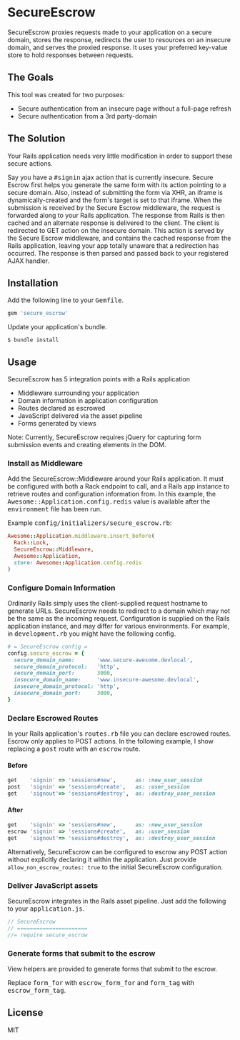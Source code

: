 # SecureEscrow
SecureEscrow proxies requests made to your application on a secure domain, stores the response, redirects the user to resources on an insecure domain, and serves the proxied response. It uses your preferred key-value store to hold responses between requests.

## The Goals
This tool was created for two purposes:

- Secure authentication from an insecure page without a full-page refresh
- Secure authentication from a 3rd party-domain

## The Solution
Your Rails application needs very little modification in order to support these secure actions.

Say you have a <tt>#signin</tt> ajax action that is currently insecure. Secure Escrow first helps you generate the same form with its action pointing to a secure domain. Also, instead of submitting the form via XHR, an iframe is dynamically-created and the form's target is set to that iframe. When the submission is received by the Secure Escrow middleware, the request is forwarded along to your Rails application. The response from Rails is then cached and an alternate response is delivered to the client. The client is redirected to GET action on the insecure domain. This action is served by the Secure Escrow middleware, and contains the cached response from the Rails application, leaving your app totally unaware that a redirection has occurred. The response is then parsed and passed back to your registered AJAX handler.

## Installation
Add the following line to your <tt>Gemfile</tt>.

````ruby
gem 'secure_escrow'
````

Update your application's bundle.

````
$ bundle install
````

## Usage
SecureEscrow has 5 integration points with a Rails application

- Middleware surrounding your application
- Domain information in application configuration
- Routes declared as escrowed
- JavaScript delivered via the asset pipeline
- Forms generated by views

Note: Currently, SecureEscrow requires jQuery for capturing form submission events and creating elements in the DOM.

### Install as Middleware
Add the SecureEscrow::Middleware around your Rails application. It must be configured with both a Rack endpoint to call, and a Rails app instance to retrieve routes and configuration information from.
In this example, the <tt>Awesome::Application.config.redis</tt> value is available after the <tt>environment</tt> file has been run.

Example <tt>config/initializers/secure_escrow.rb</tt>:

````ruby
Awesome::Application.middleware.insert_before(
  Rack::Lock,
  SecureEscrow::Middleware,
  Awesome::Application,
  store: Awesome::Application.config.redis
)
````

### Configure Domain Information
Ordinarily Rails simply uses the client-supplied request hostname to generate URLs.  SecureEscrow needs to redirect to a
domain which may not be the same as the incoming request. Configuration is supplied on the Rails application instance, and
may differ for various environments. For example, in <tt>development.rb</tt> you might have the following config.

````ruby
# = SecureEscrow config =
config.secure_escrow = {
  secure_domain_name:       'www.secure-awesome.devlocal',
  secure_domain_protocol:   'http',
  secure_domain_port:       3000,
  insecure_domain_name:     'www.insecure-awesome.devlocal',
  insecure_domain_protocol: 'http',
  insecure_domain_port:     3000,
}
`````

### Declare Escrowed Routes
In your Rails application's <tt>routes.rb</tt> file you can declare escrowed routes. Escrow only applies to POST actions.
In the following example, I show replacing a <tt>post</tt> route with an <tt>escrow</tt> route.

#### Before
```` ruby
get    'signin' => 'sessions#new',      as: :new_user_session
post   'signin' => 'sessions#create',   as: :user_session
get    'signout'=> 'sessions#destroy',  as: :destroy_user_session
````

#### After
````ruby
get    'signin' => 'sessions#new',      as: :new_user_session
escrow 'signin' => 'sessions#create',   as: :user_session
get    'signout'=> 'sessions#destroy',  as: :destroy_user_session
````

Alternatively, SecureEscrow can be configured to escrow any POST action without explicitly declaring it within the application. Just provide `allow_non_escrow_routes: true` to the initial SecureEscrow configuration.

### Deliver JavaScript assets
SecureEscrow integrates in the Rails asset pipeline. Just add the following to your <tt>application.js</tt>.

````javascript
// SecureEscrow
// ======================
//= require secure_escrow
````

 
### Generate forms that submit to the escrow
View helpers are provided to generate forms that submit to the escrow.
 
Replace <tt>form_for</tt> with <tt>escrow_form_for</tt> and <tt>form_tag</tt> with <tt>escrow_form_tag</tt>.

## License

MIT

